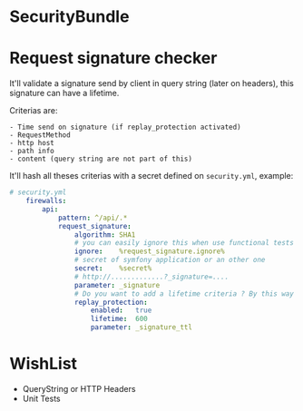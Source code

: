 SecurityBundle
==============

# Request signature checker

It'll validate a signature send by client in query string (later on headers), this signature can have a lifetime.

Criterias are:

    - Time send on signature (if replay_protection activated)
    - RequestMethod
    - http host
    - path info
    - content (query string are not part of this)

It'll hash all theses criterias with a secret defined on `security.yml`, example:

```yaml
# security.yml
    firewalls:
        api:
            pattern: ^/api/.*
            request_signature:
                algorithm: SHA1
                # you can easily ignore this when use functional tests by example
                ignore:    %request_signature.ignore%
                # secret of symfony application or an other one
                secret:    %secret%
                # http://.............?_signature=....
                parameter: _signature
                # Do you want to add a lifetime criteria ? By this way the signature will be transitory
                replay_protection:
                    enabled:   true
                    lifetime:  600
                    parameter: _signature_ttl

```


# WishList

- QueryString or HTTP Headers
- Unit Tests
